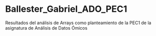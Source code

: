 # Ballester_Gabriel_ADO_PEC1
Resultados del análisis de Arrays como planteamiento de la PEC1 de la asignatura de Análisis de Datos Ómicos
